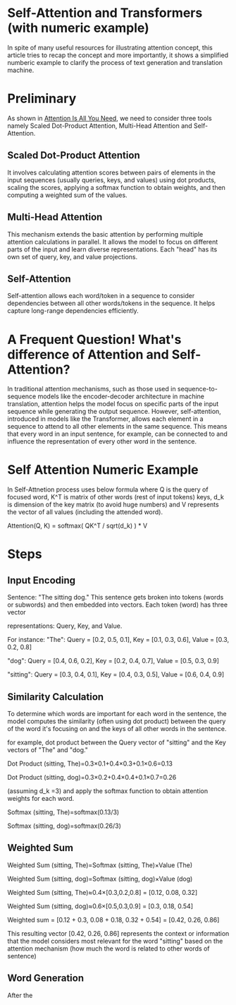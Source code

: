 # Self-Attention and Transformers (with numeric example)
In spite of many useful resources for illustrating attention concept, this article tries to recap the concept and more importantly, it shows a simplified numberic example to clarify the process of text generation and translation machine. 

# Preliminary
As shown in [Attention Is All You Need](https://arxiv.org/abs/1706.03762), we need to consider three tools namely Scaled Dot-Product Attention, Multi-Head Attention and Self-Attention.
## Scaled Dot-Product Attention
It involves calculating attention scores between pairs of elements in the input sequences (usually queries, keys, and values) using dot products, scaling the scores, applying a softmax function to obtain weights, and then computing a weighted sum of the values.
## Multi-Head Attention 
This mechanism extends the basic attention by performing multiple attention calculations in parallel. It allows the model to focus on different parts of the input and learn diverse representations. Each "head" has its own set of query, key, and value projections.
## Self-Attention
Self-attention allows each word/token in a sequence to consider dependencies between all other words/tokens in the sequence. It helps capture long-range dependencies efficiently.

# A Frequent Question! What's difference of Attention and Self-Attention?
In traditional attention mechanisms, such as those used in sequence-to-sequence models like the encoder-decoder architecture in machine translation, attention helps the model focus on specific parts of the input sequence while generating the output sequence. However, self-attention, introduced in models like the Transformer, allows each element in a sequence to attend to all other elements in the same sequence. This means that every word in an input sentence, for example, can be connected to and influence the representation of every other word in the sentence.

# Self Attention Numeric Example
In Self-Attnetion process uses below formula where Q is the query of focused word, K^T is matrix of other words (rest of input tokens) keys, d_k is dimension of the key matrix (to avoid huge numbers) and V represents the vector of all values (including the attended word).

Attention(Q, K) = softmax( QK^T / sqrt(d_k) ) * V

# Steps
## Input Encoding
Sentence: "The sitting dog."
This sentence gets broken into tokens (words or subwords) and then embedded into vectors. Each token (word) has three vector 

representations: Query, Key, and Value.

For instance:
"The": Query = [0.2, 0.5, 0.1], Key = [0.1, 0.3, 0.6], Value = [0.3, 0.2, 0.8]

"dog": Query = [0.4, 0.6, 0.2], Key = [0.2, 0.4, 0.7], Value = [0.5, 0.3, 0.9]

"sitting": Query = [0.3, 0.4, 0.1], Key = [0.4, 0.3, 0.5], Value = [0.6, 0.4, 0.9]



## Similarity Calculation

To determine which words are important for each word in the sentence, the model computes the similarity (often using dot product) between the query of the word it's focusing on and the keys of all other words in the sentence.

for example, dot product between the Query vector of "sitting" and the Key vectors of "The" and "dog."

Dot Product (sitting, The)=0.3×0.1+0.4×0.3+0.1×0.6=0.13

Dot Product (sitting, dog)=0.3×0.2+0.4×0.4+0.1×0.7=0.26
 
(assuming d_k​ =3) and apply the softmax function to obtain attention weights for each word.

Softmax (sitting, The)=softmax(0.13/3)

Softmax (sitting, dog)=softmax(0.26/3)

## Weighted Sum

Weighted Sum (sitting, The)=Softmax (sitting, The)×Value (The)

Weighted Sum (sitting, dog)=Softmax (sitting, dog)×Value (dog)


Weighted Sum (sitting, The)≈0.4×[0.3,0.2,0.8] = [0.12, 0.08, 0.32]

Weighted Sum (sitting, dog)≈0.6×[0.5,0.3,0.9] = [0.3, 0.18, 0.54]


Weighted sum = [0.12 + 0.3, 0.08 + 0.18, 0.32 + 0.54] = [0.42, 0.26, 0.86]

This resulting vector [0.42, 0.26, 0.86] represents the context or information that the model considers most relevant for the word "sitting" based on the attention mechanism (how much the word is related to other words of sentence)

## Word Generation
After the 




